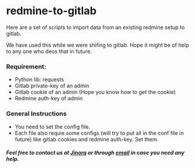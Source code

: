 # redmine-to-gitlab

Here are a set of scripts to import data from an existing redmine setup to gitlab. 

We have used this while we were shifing to gitlab. Hope it might be of help to any one who deos that in future.

### Requirement:
- Python lib: requests
- Gitlab private-key of an admin
- Gitlab cookie of an admin (Hope you know how to get the cookie)
- Redmine auth-key of admin

### General Instructions
- You need to set the config file.
- Each file also requie some configs (will try to put all in the conf file in future) like gitlab cookies and redmine auth-key.
Set them.


##### Feel free to contact us at [Jinora](https://chat.sdslabs.co) or through [email](mailto:contact@sdslabs.co.in)  in case you need any help.

